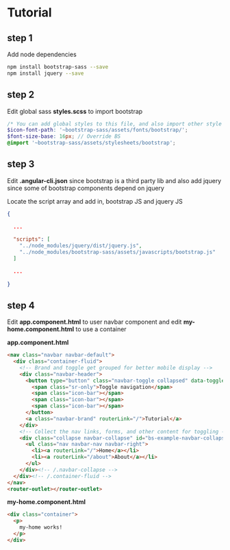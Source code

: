 # Tutorial

## step 1

Add node dependencies 

```bash
npm install bootstrap-sass --save
npm install jquery --save
```

## step 2

Edit global sass **styles.scss** to import bootstrap

```scss
/* You can add global styles to this file, and also import other style files */
$icon-font-path: '~bootstrap-sass/assets/fonts/bootstrap/';
$font-size-base: 16px; // Override BS
@import '~bootstrap-sass/assets/stylesheets/bootstrap';
```

## step 3

Edit **.angular-cli.json** since bootstrap is a third party lib and also add jquery since some of bootstrap components depend on jquery 

Locate the script array and add in, bootstrap JS and jquery JS

```json
{
 
  ...
 
  "scripts": [
    "../node_modules/jquery/dist/jquery.js",
    "../node_modules/bootstrap-sass/assets/javascripts/bootstrap.js"
  ]
      
  ...
  
}
```

## step 4

Edit **app.component.html** to user navbar component and edit **my-home.component.html** to use a container

**app.component.html**

```html
<nav class="navbar navbar-default">
  <div class="container-fluid">
    <!-- Brand and toggle get grouped for better mobile display -->
    <div class="navbar-header">
      <button type="button" class="navbar-toggle collapsed" data-toggle="collapse" data-target="#bs-example-navbar-collapse-1" aria-expanded="false">
        <span class="sr-only">Toggle navigation</span>
        <span class="icon-bar"></span>
        <span class="icon-bar"></span>
        <span class="icon-bar"></span>
      </button>
      <a class="navbar-brand" routerLink="/">Tutorial</a>
    </div>
    <!-- Collect the nav links, forms, and other content for toggling -->
    <div class="collapse navbar-collapse" id="bs-example-navbar-collapse-1">
      <ul class="nav navbar-nav navbar-right">
        <li><a routerLink="/">Home</a></li>
        <li><a routerLink="/about">About</a></li>
      </ul>
    </div><!-- /.navbar-collapse -->
  </div><!-- /.container-fluid -->
</nav>
<router-outlet></router-outlet>
```

**my-home.component.html**

```html
<div class="container">
  <p>
    my-home works!
  </p>
</div>

```